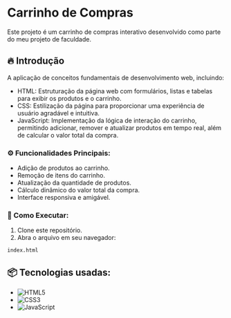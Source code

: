 
# Carrinho de Compras

Este projeto é um carrinho de compras interativo desenvolvido como parte do meu projeto de faculdade. 

## 🔥 Introdução

A aplicação de conceitos fundamentais de desenvolvimento web, incluindo:

* HTML: Estruturação da página web com formulários, listas e tabelas para exibir os produtos e o carrinho.
* CSS: Estilização da página para proporcionar uma experiência de usuário agradável e intuitiva.
* JavaScript: Implementação da lógica de interação do carrinho, permitindo adicionar, remover e atualizar produtos em tempo real, além de calcular o valor total da compra.

### ⚙️ Funcionalidades Principais:

* Adição de produtos ao carrinho.
* Remoção de itens do carrinho.
* Atualização da quantidade de produtos.
* Cálculo dinâmico do valor total da compra.
* Interface responsiva e amigável.

### 🔨 Como Executar:

1. Clone este repositório.
2. Abra o arquivo em seu navegador:
```
index.html
```

## 📦 Tecnologias usadas:


* ![HTML5](https://img.shields.io/badge/html5-%23E34F26.svg?style=for-the-badge&logo=html5&logoColor=white)
* ![CSS3](https://img.shields.io/badge/css3-%231572B6.svg?style=for-the-badge&logo=css3&logoColor=white)
* ![JavaScript](https://img.shields.io/badge/javascript-%23323330.svg?style=for-the-badge&logo=javascript&logoColor=%23F7DF1E)
